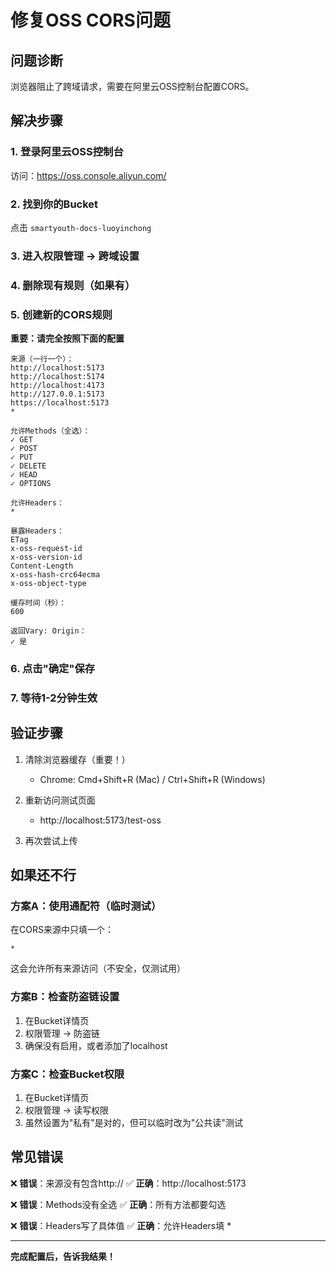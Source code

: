 # 修复OSS CORS问题

## 问题诊断
浏览器阻止了跨域请求，需要在阿里云OSS控制台配置CORS。

## 解决步骤

### 1. 登录阿里云OSS控制台
访问：https://oss.console.aliyun.com/

### 2. 找到你的Bucket
点击 `smartyouth-docs-luoyinchong`

### 3. 进入权限管理 → 跨域设置

### 4. 删除现有规则（如果有）

### 5. 创建新的CORS规则

**重要：请完全按照下面的配置**

```
来源（一行一个）：
http://localhost:5173
http://localhost:5174
http://localhost:4173
http://127.0.0.1:5173
https://localhost:5173
*

允许Methods（全选）：
✓ GET
✓ POST
✓ PUT
✓ DELETE
✓ HEAD
✓ OPTIONS

允许Headers：
*

暴露Headers：
ETag
x-oss-request-id
x-oss-version-id
Content-Length
x-oss-hash-crc64ecma
x-oss-object-type

缓存时间（秒）：
600

返回Vary: Origin：
✓ 是
```

### 6. 点击"确定"保存

### 7. 等待1-2分钟生效

## 验证步骤

1. 清除浏览器缓存（重要！）
   - Chrome: Cmd+Shift+R (Mac) / Ctrl+Shift+R (Windows)

2. 重新访问测试页面
   - http://localhost:5173/test-oss

3. 再次尝试上传

## 如果还不行

### 方案A：使用通配符（临时测试）

在CORS来源中只填一个：
```
*
```

这会允许所有来源访问（不安全，仅测试用）

### 方案B：检查防盗链设置

1. 在Bucket详情页
2. 权限管理 → 防盗链
3. 确保没有启用，或者添加了localhost

### 方案C：检查Bucket权限

1. 在Bucket详情页
2. 权限管理 → 读写权限
3. 虽然设置为"私有"是对的，但可以临时改为"公共读"测试

## 常见错误

❌ **错误**：来源没有包含http://
✅ **正确**：http://localhost:5173

❌ **错误**：Methods没有全选
✅ **正确**：所有方法都要勾选

❌ **错误**：Headers写了具体值
✅ **正确**：允许Headers填 *

---

**完成配置后，告诉我结果！**